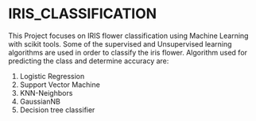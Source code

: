 # IRIS_CLASSIFICATION
This Project focuses on IRIS flower classification using Machine Learning with scikit tools. Some of the supervised and Unsupervised learning algorithms are used in order to classify the iris flower. Algorithm used for predicting the class and determine accuracy are:
1. Logistic Regression
2. Support Vector Machine
3. KNN-Neighbors
4. GaussianNB
5. Decision tree classifier
